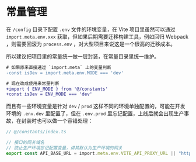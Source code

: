 # 常量管理

在 `/config` 目录下配置 `.env` 文件的环境变量，在 Vite 项目里虽然可以通过 `import.meta.env.xxx` 获取，但如果后期需要迁移构建工具，例如回归 Webpack ，则需要回滚为 `process.env` ，对大型项目来说这是一个很高的迁移成本。

所以建议把项目里的常量统一做一层封装，在常量目录里统一维护。

```diff
# 如果原来直接通过 `import.meta` 上的变量判断
-const isDev = import.meta.env.MODE === 'dev'

# 现在改成使用来常量判断
+import { ENV_MODE } from '@/constants'
+const isDev = ENV_MODE === 'dev'
```

而且有一些环境变量是针对 `dev` / `prod` 这样不同的环境单独配置的，可能在开发环境的 `.env.dev` 里配置了，但在 `.env.prod` 里忘记配置，上线后就会出现生产事故，在封装时也可以做一个容错处理：

```ts
// @/constants/index.ts

// 接口的网关域名
// 防止生产环境忘记配置变量，讲其默认为生产环境的网关
export const API_BASE_URL = import.meta.env.VITE_API_PROXY_URL || "https://example.com"
```
